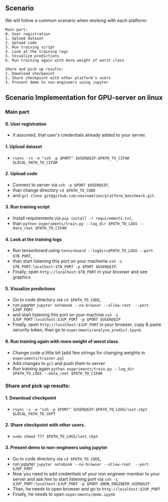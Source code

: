 ## Scenario
We will follow a common scenario when working with each platform:
```
Main part:
0. User registration
1. Upload dataset
2. Upload code
3. Run training script
4. Look at the training logs
5. Visualize predictions
6. Run training again with more weight of worst class

Share and pick up results:
1. Download checkpoint
2. Share checkpoint with other platform's users
3. Present demo to non-engineers using jupyter
```


## Scenario Implementation for **GPU-server on linux**

### Main part

#### 0. User registration
* It assumed, that user's credentials already added to your server.


#### 1. Upload dataset
* `rsync -rv -e "ssh -p $PORT" $USER@$IP:$PATH_TO_CIFAR $LOCAL_PATH_TO_CIFAR`


#### 2. Upload code
* Connect to server via `ssh -p $PORT $USER@$IP`,
* than change directory `cd $PATH_TO_CODE`
* and `git clone git@github.com:neuromation/platform_benchmark.git`.


#### 3. Run training script
* Install requirements via `pip install -r requirements.txt`,
* than `python experiments/train.py --log_dir $PATH_TO_LOGS --data_root $PATH_TO_CIFAR`


#### 4. Look at the training logs
* Run tensorboard using `tensorboard --logdir=$PATH_TO_LOGS --port $TB_PORT`,
* than start listening this port on your macheine `ssh -L $TB_PORT:localhost:$TB_PORT -p $PORT $USER@$IP`.
* Finally, open `http://localhost:$TB_PORT` in your browser and see graphics


#### 5. Visualize predictions
* Go to code directory via `cd $PATH_TO_CODE`,
* run jupyter `jupyter notebook --no-browser --allow-root  --port $JUP_PORT`
* and start listening this port on your machine `ssh -L $JUP_PORT:localhost:$JUP_PORT -p $PORT $USER@$IP`
* Finally, open `http://localhost:$JUP_PORT` in your browser, copy & paste security token,
than go to `experiments/analyse_predict.ipynb`.


#### 6. Run training again with more weight of worst class.
* Change code a little bit (add few strings for changing weights in `experiments/trainer.py`)
* Add changes to `git` and push them to server
* Run training again `python experiments/train.py --log_dir $PATH_TO_LOGS --data_root $PATH_TO_CIFAR`

### Share and pick up results:

#### 1. Download checkpoint
* `rsync -v -e "ssh -p $PORT" $USER@$IP:$PATH_TO_LOGS/last.ckpt $LOCAL_PATH_TO_CKPT`

#### 2. Share checkpoint with other users.
* `sudo chmod 777 $PATH_TO_LOGS/last.ckpt`


#### 3. Present demo to non-engineers using jupyter
* Go to code directory via `cd $PATH_TO_CODE`,
* run jupyter `jupyter notebook --no-browser --allow-root  --port $JUP_PORT`
* Now you need to add credentials of your non engineer member to your server and 
ask him to start listening port via `ssh -L $JUP_PORT:localhost:$JUP_PORT -p $PORT $NON_ENGINEER_USER@$IP`
* Than, he needs to open browser and go to `http://localhost:$JUP_PORT`
* Finally, he needs to open `experiments/demo.ipynb`
